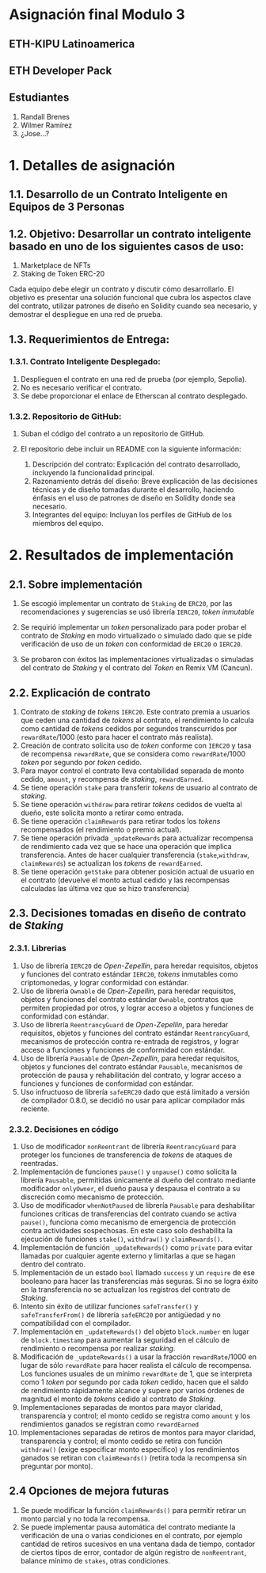 #  Asignación final Modulo 3
## ETH-KIPU Latinoamerica
## ETH Developer Pack 

## Estudiantes

1. Randall Brenes
2. Wilmer Ramírez
3. ¿Jose...?

# 1. Detalles de asignación

## 1.1. Desarrollo de un Contrato Inteligente en Equipos de 3 Personas

## 1.2. Objetivo: Desarrollar un contrato inteligente basado en uno de los siguientes casos de uso:

1. Marketplace de NFTs
2. Staking de Token ERC-20

Cada equipo debe elegir un contrato y discutir cómo desarrollarlo. El objetivo es presentar una solución funcional que cubra los aspectos clave del contrato, utilizar patrones de diseño en Solidity cuando sea necesario, y demostrar el despliegue en una red de prueba.

## 1.3. Requerimientos de Entrega:

### 1.3.1. Contrato Inteligente Desplegado:

1. Desplieguen el contrato en una red de prueba (por ejemplo, Sepolia).
2. No es necesario verificar el contrato.
3. Se debe proporcionar el enlace de Etherscan al contrato desplegado.

### 1.3.2. Repositorio de GitHub:

1. Suban el código del contrato a un repositorio de GitHub.
2. El repositorio debe incluir un README con la siguiente información:

    1. Descripción del contrato: Explicación del contrato desarrollado, incluyendo la funcionalidad principal.
    2. Razonamiento detrás del diseño: Breve explicación de las decisiones técnicas y de diseño tomadas durante el desarrollo, haciendo énfasis en el uso de patrones de diseño en Solidity donde sea necesario.
    3. Integrantes del equipo: Incluyan los perfiles de GitHub de los miembros del equipo.

# 2. Resultados de implementación

## 2.1. Sobre implementación

1. Se escogió implementar un contrato de `Staking` de `ERC20`, por las recomendaciones y sugerencias se usó librería `IERC20`, _token inmutable_
2. Se requirió implementar un _token_ personalizado para poder probar el contrato de _Staking_ en modo virtualizado o simulado dado que se pide verificación de uso de un _token_ con conformidad de `ERC20` o `IERC20`.

3. Se probaron con éxitos las implementaciones virtualizadas o simuladas del contrato de _Staking_ y el contrato del _Token_ en Remix VM (Cancun).

## 2.2. Explicación de contrato

1. Contrato de _staking_ de _tokens_ `IERC20`. Este contrato premia a usuarios que ceden una cantidad de _tokens_ al contrato, el rendimiento lo calcula como cantidad de _tokens_ cedidos por segundos transcurridos por `rewardRate`/1000 (esto para hacer el contrato más realista). 
2. Creación de contrato solicita uso de _token_ conforme con `IERC20` y tasa de recompensa `rewardRate`, que se considera como `rewardRate`/1000 _token_ por segundo por _token_ cedido.
3. Para mayor control el contrato lleva contabilidad separada de monto cedido, `amount`, y recompensa de _staking_, `rewardEarned`.
4. Se tiene operación `stake` para transferir _tokens_ de usuario al contrato de _staking_.
5. Se tiene operación `withdraw` para retirar _tokens_ cedidos de vuelta al dueño, este solicita monto a retirar como entrada.
5. Se tiene operación `claimRewards` para retirar todos los _tokens_ recompensados (el rendimiento o premio actual).
6. Se tiene operación privada `_updateRewards` para actualizar recompensa de rendimiento cada vez que se hace una operación que implica transferencia. Antes de hacer cualquier transferencia (`stake`,`withdraw`, `claimRewards`) se actualizan los _tokens_ de `rewardEarned`.
7. Se tiene operación `getStake` para obtener posición actual de usuario en el contrato (devuelve el monto actual cedido y las recompensas calculadas las última vez que se hizo transferencia)

## 2.3. Decisiones tomadas en diseño de contrato de _Staking_

### 2.3.1. Librerias

1. Uso  de librería `IERC20` de _Open-Zepellin_, para heredar requisitos, objetos y funciones del contrato estándar  `IERC20`, _tokens_ inmutables como criptomonedas, y lograr conformidad con estándar. 
2. Uso  de librería `Ownable` de _Open-Zepellin_, para heredar requisitos, objetos y funciones del contrato estándar  `Ownable`, contratos que permiten propiedad por otros,  y lograr acceso a objetos y funciones de conformidad con estándar. 
3. Uso  de librería `ReentrancyGuard` de _Open-Zepellin_, para heredar requisitos, objetos y funciones del contrato estándar  `ReentrancyGuard`, mecanismos de protección contra re-entrada de registros, y lograr acceso a funciones y funciones de conformidad con estándar.
4. Uso  de librería `Pausable` de _Open-Zepellin_, para heredar requisitos, objetos y funciones del contrato estándar  `Pausable`, mecanismos de protección de pausa y rehabilitación del contrato, y lograr acceso a funciones y funciones de conformidad con estándar.
5. Uso infructuoso de librería `safeERC20` dado que está limitado a versión de compilador 0.8.0, se decidió no usar para aplicar compilador más reciente. 

### 2.3.2. Decisiones en código

1. Uso de modificador `nonReentrant` de librería  `ReentrancyGuard` para proteger los funciones de transferencia de _tokens_ de ataques de reentradas.
2. Implementación de funciones `pause()` y `unpause()` como solicita la librería  `Pausable`, permitidas únicamente al dueño del contrato mediante modificador `onlyOwner`, el dueño pausa y despausa el contrato a su discreción como mecanismo de protección.
3. Uso de modificador `whenNotPaused` de librería  `Pausable` para deshabilitar funciones críticas de transferencias del contrato cuando se activa `pause()`, funciona como mecanismo de emergencia de protección contra actividades sospechosas. En este caso solo deshabilita la ejecución de funciones `stake()`, `withdraw()` y `claimRewards()`.
4. Implementación de función `_updateRewards()` como `private` para evitar llamadas por cualquier agente externo y limitarlas a que se hagan dentro del contrato.
5. Implementación de un estado `bool` llamado `success` y un `require` de ese booleano para hacer las transferencias más seguras. Si no se logra éxito en la transferencia no se actualizan los registros del contrato de _Staking_.
6. Intento sin éxito de utilizar funciones `safeTransfer()` y `safeTransferFrom()` de librería `safeERC20` por antigüedad y no compatibilidad con el compilador.
7. Implementación en `_updateRewards()` del objeto `block.number` en lugar de `block.timestamp` para aumentar la seguridad en el cálculo de rendimiento o recompensa por realizar _staking_. 
8. Modificación de `_updateRewards()` a usar la fracción `rewardRate`/1000  en lugar de sólo `rewardRate` para hacer realista el cálculo de recompensa. Los funciones usuales de un mínimo `rewardRate` de 1, que se interpreta como 1 _token_ por segundo por cada _token_ cedido, hacen que  el saldo de rendimiento rápidamente alcance y supere por varios órdenes de magnitud el monto de _tokens_ cedido al contrato de _Staking_.
9. Implementaciones separadas de montos para mayor claridad, transparencia y control; el monto cedido se registra como `amount` y los rendimientos ganados se registran como `rewardEarned` 
10. Implementaciones separadas de retiros de montos para mayor claridad, transparencia y control; el monto cedido se retira con función `withdraw()` (exige especificar monto específico) y los rendimientos ganados se retiran con `claimRewards()` (retira toda la recompensa sin preguntar por monto).

## 2.4 Opciones de mejora futuras

1. Se puede modificar la función `claimRewards()` para permitir retirar un monto parcial y no toda la recompensa.
2. Se puede implementar pausa automática del contrato mediante la verificación de una o varias condiciones en el contrato, por ejemplo cantidad de retiros sucesivos en una ventana dada de tiempo, contador de ciertos tipos de error, contador de algún registro de `nonReentrant`, balance mínimo de `stakes`, otras condiciones.